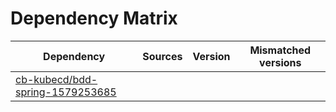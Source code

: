 # Dependency Matrix

Dependency | Sources | Version | Mismatched versions
---------- | ------- | ------- | -------------------
[cb-kubecd/bdd-spring-1579253685](https://github.com/cb-kubecd/bdd-spring-1579253685.git) |  | []() | 
